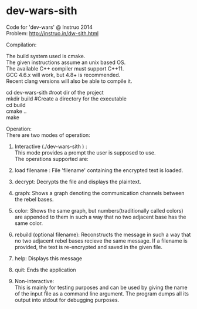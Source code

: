 dev-wars-sith
=============

Code for 'dev-wars' @ Instruo 2014  
Problem: http://instruo.in/dw-sith.html  

Compilation:

The build system used is cmake.  
The given instructions assume an unix based OS.  
The available C++ compiler must support C++11.  
GCC 4.6.x will work, but 4.8+ is recommended.  
Recent clang versions will also be able to compile it.  


cd dev-wars-sith #root dir of the project  
mkdir build #Create a directory for the executable  
cd build  
cmake ..  
make  

Operation:  
There are two modes of operation:  
1. Interactive (./dev-wars-sith ) :  
  This mode provides a prompt the user is supposed to use.  
  The operations supported are:  
  1. load filename : File 'filename' containing the encrypted text is loaded.
  2. decrypt: Decrypts the file and displays the plaintext.
  3. graph: Shows a graph denoting the communication channels between the rebel bases.
  4. color: Shows the same graph, but numbers(traditionally called colors) are appended to them in such a way that no two adjacent base has the same color.
  5. rebuild (optional filename): Reconstructs the message in such a way that no two adjacent rebel bases recieve the same message. If a filename is provided, the text is re-encrypted and saved in the given file.
  6. help: Displays this message
  7. quit: Ends the application


2. Non-interactive:  
  This is mainly for testing purposes and can be used by giving the name of the input file as a command line argument.   The program dumps all its output into stdout for debugging purposes.

